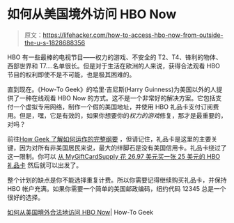 # 如何从美国境外访问 HBO Now

> 原文：<https://lifehacker.com/how-to-access-hbo-now-from-outside-the-u-s-1828688356>

HBO 有一些最棒的电视节目——权力的游戏、不安全的 T2、T4、锋利的物体、西部世界和 T7....名单很长。但是对于生活在欧洲的人来说，获得合法观看 HBO 节目的权利即使不是不可能，也是极其困难的。



直到现在。《How-To Geek》的哈里·吉尼斯(Harry Guinness)为美国以外的人提供了一种在线观看 HBO Now 的方式。这不是一个非常好的解决方案。它包括支付一个虚拟专用网络，制作一个假的美国地址，并使用 HBO 礼品卡支付订阅费用。但是，嘿，它是有效的，如果你想要你的*权力的游戏*修复，那才是最重要的，对吗？

前往[How Geek 了解如何运作的完整纲要](https://www.howtogeek.com/362734/how-to-access-hbo-now-from-the-eu/) ，但请记住，礼品卡是这里的主要关键，因为对所有非美国居民来说，最大的绊脚石是没有美国信用卡。礼品卡绕过了这一限制。你可以 [从 MyGiftCardSupply 花 26.97 美元买一张 25 美元的 HBO 礼品卡](https://www.mygiftcardsupply.com/product/buy-us-hbo-card/) 然后就可以出发了。

整个计划的缺点是你不能选择重复计费。所以你需要记得继续购买礼品卡，并保持 HBO 帐户充满。如果你需要一个简单的美国邮政编码，纽约代码 12345 总是一个很好的选择。

[如何从美国境外合法地访问 HBO Now](https://www.howtogeek.com/362734/how-to-access-hbo-now-from-the-eu/)| How-To Geek
